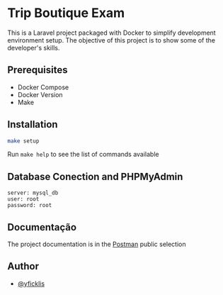 
# Trip Boutique Exam

This is a Laravel project packaged with Docker to simplify development environment setup. The objective of this project is to show some of the developer's skills.

## Prerequisites

* Docker Compose 
* Docker Version 
* Make

## Installation

```bash
make setup
```

Run `make help` to see the list of commands available

## Database Conection and PHPMyAdmin

```DATABASE
server: mysql_db 
user: root
password: root
```


## Documentação

The project documentation is in the [Postman](https://www.postman.com/material-pilot-77256816/workspace/yficklis/documentation/17111559-1cfeec13-5138-41d7-aefd-0ff14a61d45f)
 public selection 


## Author

- [@yficklis](https://www.github.com/yficklis)

